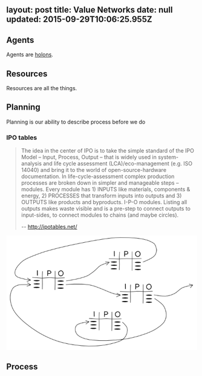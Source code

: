 layout: post
title: Value Networks
date: null
updated: 2015-09-29T10:06:25.955Z
---
## Agents

Agents are [holons](/life-as-a-holon).

## Resources

Resources are all the things.

## Planning

Planning is our ability to describe process before we do

### IPO tables

> The idea in the center of IPO is to take the simple standard of the IPO Model – Input, Process, Output – that is widely used in system-analysis and life cycle assessment (LCA)/eco-management (e.g. ISO 14040) and bring it to the world of open-source-hardware documentation. In life-cycle-assessment complex production processes are broken down in simpler and manageable steps – modules. Every module has 1) INPUTS like materials, components & energy, 2) PROCESSES that transform inputs into outputs and 3) OUTPUTS like products and byproducts. I-P-O modules. Listing all outputs makes waste visible and is a pre-step to connect outputs to input-sides, to connect modules to chains (and maybe circles).
>
> -- http://ipotables.net/

[![drawing of IPO tables](../content/images/2014/Oct/dg-56p.png)](http://ipotables.net/)

## Process
